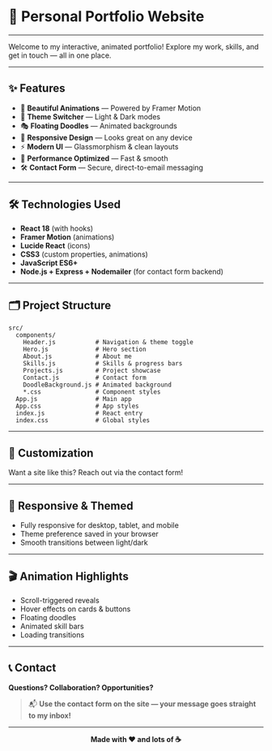 # 🎨 Personal Portfolio Website

---

Welcome to my interactive, animated portfolio! Explore my work, skills, and get in touch — all in one place.

---

## ✨ Features

- 🎨 **Beautiful Animations** — Powered by Framer Motion
- 🌙 **Theme Switcher** — Light & Dark modes
- 🎭 **Floating Doodles** — Animated backgrounds
- 📱 **Responsive Design** — Looks great on any device
- ⚡ **Modern UI** — Glassmorphism & clean layouts
- 🚀 **Performance Optimized** — Fast & smooth
- 🛠️ **Contact Form** — Secure, direct-to-email messaging

---

## 🛠️ Technologies Used

- **React 18** (with hooks)
- **Framer Motion** (animations)
- **Lucide React** (icons)
- **CSS3** (custom properties, animations)
- **JavaScript ES6+**
- **Node.js + Express + Nodemailer** (for contact form backend)

---

## 🗂️ Project Structure

```
src/
  components/
    Header.js           # Navigation & theme toggle
    Hero.js             # Hero section
    About.js            # About me
    Skills.js           # Skills & progress bars
    Projects.js         # Project showcase
    Contact.js          # Contact form
    DoodleBackground.js # Animated background
    *.css               # Component styles
  App.js                # Main app
  App.css               # App styles
  index.js              # React entry
  index.css             # Global styles
```

---

## 🎨 Customization

Want a site like this? Reach out via the contact form!

---

## 📱 Responsive & Themed

- Fully responsive for desktop, tablet, and mobile
- Theme preference saved in your browser
- Smooth transitions between light/dark

---

## 🎬 Animation Highlights

- Scroll-triggered reveals
- Hover effects on cards & buttons
- Floating doodles
- Animated skill bars
- Loading transitions

---

## 📞 Contact

**Questions? Collaboration? Opportunities?**

> 📬 **Use the contact form on the site — your message goes straight to my inbox!**

---

<p align="center">
  <b>Made with ❤️ and lots of ☕</b>
</p>